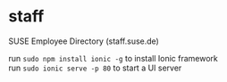 # staff
SUSE Employee Directory (staff.suse.de)

run `sudo npm install ionic -g` to install Ionic framework  
run `sudo ionic serve -p 80` to start a UI server
